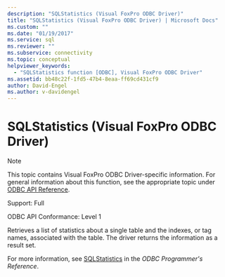 ```yaml
---
description: "SQLStatistics (Visual FoxPro ODBC Driver)"
title: "SQLStatistics (Visual FoxPro ODBC Driver) | Microsoft Docs"
ms.custom: ""
ms.date: "01/19/2017"
ms.service: sql
ms.reviewer: ""
ms.subservice: connectivity
ms.topic: conceptual
helpviewer_keywords: 
  - "SQLStatistics function [ODBC], Visual FoxPro ODBC Driver"
ms.assetid: bb48c22f-1fd5-47b4-8eaa-ff69cd431cf9
author: David-Engel
ms.author: v-davidengel
---
```

# SQLStatistics (Visual FoxPro ODBC Driver)
> [!NOTE]  
>  This topic contains Visual FoxPro ODBC Driver-specific information. For general information about this function, see the appropriate topic under [ODBC API Reference](../../odbc/reference/syntax/odbc-api-reference.md).  
  
 Support: Full  
  
 ODBC API Conformance: Level 1  
  
 Retrieves a list of statistics about a single table and the indexes, or tag names, associated with the table. The driver returns the information as a result set.  
  
 For more information, see [SQLStatistics](../../odbc/reference/syntax/sqlstatistics-function.md) in the *ODBC Programmer's Reference*.
